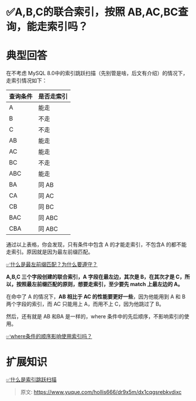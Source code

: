 # ✅A,B,C的联合索引，按照 AB,AC,BC查询，能走索引吗？


# 典型回答

在不考虑 MySQL 8.0中的索引跳跃扫描（先别管是啥，后文有介绍）的情况下，走索引情况如下：

| 查询条件 | 是否走索引 |
| --- | --- |
| A | 能走 |
| B | 不走 |
| C | 不走 |
| AB | 能走 |
| AC | 能走 |
| BC | 不走 |
| ABC | 能走 |
| BA | 同 AB |
| CA | 同 AC |
| CB | 同 BC |
| BAC | 同 ABC |
| CBA | 同 ABC |


通过以上表格，你会发现，只有条件中包含 A 的才能走索引，不包含A 的都不能走索引。原因就是因为最左前缀匹配。

[✅什么是最左前缀匹配？为什么要遵守？](https://www.yuque.com/hollis666/dr9x5m/cc9mglopp4nigg59?view=doc_embed)

**A,B,C 三个字段创建的联合索引，A 字段在最左边，其次是 B，在其次才是 C，所以，按照最左前缀匹配的原则，想要走索引，至少要先 match 上最左边的 A。**

在命中了 A 的情况下，**AB 相比于 AC 的性能要更好一些**，因为他能用到 A 和 B两个字段的索引，而 AC 只能用上 A，而用不上 C，因为他跳过了 B。

然后，还有就是 AB 和BA 是一样的，where 条件中的先后顺序，不影响索引的使用。

[✅where条件的顺序影响使用索引吗？](https://www.yuque.com/hollis666/dr9x5m/nwm3ry85o8l0gega?view=doc_embed)



# 扩展知识

[✅什么是索引跳跃扫描](https://www.yuque.com/hollis666/dr9x5m/ixpnm8nvbfa9l7gm?view=doc_embed)


> 原文: <https://www.yuque.com/hollis666/dr9x5m/dx1cqgsrebkvdixc>